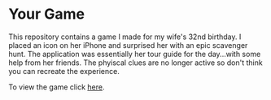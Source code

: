 Your Game
==============

This repository contains a game I made for my wife's 32nd birthday. I placed an icon on her iPhone and surprised her with an epic scavenger hunt. The application was essentially her tour guide for the day...with some help from her friends. The phyiscal clues are no longer active so don't think you can recreate the experience.

To view the game click <a href="https://thelondonpeacock.github.io/YourGame.github.io/" target="_blank">here</a>.